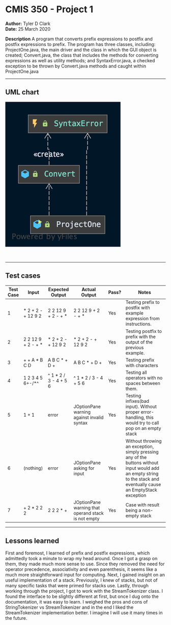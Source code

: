 # CMIS 350 - Project 1

**Author:** Tyler D Clark  
**Date:** 25 March 2020  

**Description** A program that converts prefix expressions to postfix and postfix expressions to prefix. The program has three classes, including: ProjectOne.java, the main driver and the class in which the GUI object is created; Convert.java, the class that includes the methods for converting expressions as well as utility methods; and SyntaxError.java, a checked exception to be thrown by Convert.java methods and caught within ProjectOne.java
___

## UML chart

![diagram](diagram.png)

<br>

___

## Test cases

|Test Case |Input|Expected Output|Actual Output|Pass?|Notes
|---|---|---|---|---|---|
|1|* 2 + 2 - + 12 9 2|2 2 12 9 + 2 - + * |2 2 12 9 + 2 - + * |Yes|Testing prefix to postfix with example expression from instructions.
|2|2 2 12 9 + 2 - + * |* 2 + 2 - + 12 9 2|* 2 + 2 - + 12 9 2|Yes|Testing postfix to prefix with the output of the previous example.
|3|+ + A * B C D|A B C * + D + |A B C * + D + |Yes|Testing prefix with characters
|4|1 2 3 4 5 6+-/*^|^ 1 * 2 / 3 - 4 + 5 6|^ 1 * 2 / 3 - 4 + 5 6| Yes|Testing all operators with no spaces between them.
|5|1 + 1|error|JOptionPane warning against invalid syntax|Yes|Testing infixes(bad input). Without proper error-handling, this would try to call pop on an empty stack
|6|(nothing)|error|JOptionPane asking for input|Yes|Without throwing an exception, simply pressing any of the buttons without input would add an empty string to the stack and eventually cause an EmptyStack exception
|7|+ 2 * 2 2 2|2 2 2 * +|JOptionPane warning that operand stack is not empty|Yes|Case with result being a non-empty stack

___

## Lessons learned

First and foremost, I learned of prefix and postfix expressions, which admittedly took a minute to wrap my head around. Once I got a grasp on them, they made much more sense to use. Since they removed the need for operator precedence, associativity and even parenthesis, it seems like a much more straightforward input for computing. Next, I gained insight on an useful implementation of a stack. Previously, I knew of stacks, but not of many specific tasks that were primed for stacks use. Lastly, through working through the project, I got to work with the StreamTokenizer class. I found the interface to be slightly different at first, but once I dug onto the documentation, it was easy to learn. I weighed the pros and cons of StringTokenizer vs StreamTokenizer and in the end I liked the StreamTokenizer implementation better. I imagine I will use it many times in the future.
